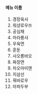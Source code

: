 #### 메뉴 이름

1. 경장육사
2. 워샹로우쓰
3. 공심채
4. 마라롱샤
5. 우육면
6. 훈둔
7. 샤오롱바오
8. 짜장면
9. 차오마미엔
10. 지삼선
11. 꿔바로우
12. 마파두부